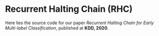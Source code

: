 # Recurrent Halting Chain (RHC)

Here lies the source code for our paper *Recurrent Halting Chain for Early Multi-label Classification*, published at **KDD, 2020**.
